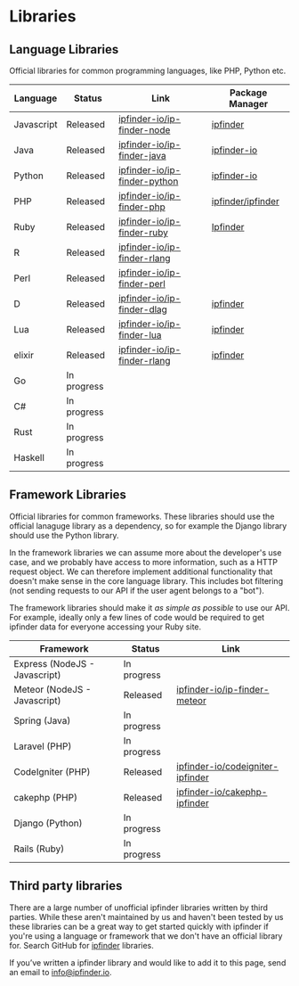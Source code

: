 # Libraries
## Language Libraries

Official libraries for common programming languages, like PHP, Python etc.


| Language   | Status       | Link         | Package Manager|
| ---------- | ------------ | ------------ | ------------   |
| Javascript | Released |[ipfinder-io/ip-finder-node](https://github.com/ipfinder-io/ip-finder-node)|[ipfinder](https://www.npmjs.com/package/ipfinder)|       
| Java       | Released  |[ipfinder-io/ip-finder-java](https://github.com/ipfinder-io/ip-finder-java) |[ipfinder-io](https://search.maven.org/search?q=a:ipfinder-io)|
| Python     | Released |[ipfinder-io/ip-finder-python](https://github.com/ipfinder-io/ip-finder-python)|[ipfinder-io](https://pypi.org/project/ipfinder-io/)|                 
| PHP        | Released |[ipfinder-io/ip-finder-php](https://github.com/ipfinder-io/ip-finder-php)|[ipfinder/ipfinder](https://packagist.org/packages/ipfinder/ipfinder)|                            
| Ruby       | Released |[ipfinder-io/ip-finder-ruby](https://github.com/ipfinder-io/ip-finder-ruby)|[Ipfinder](https://rubygems.org/gems/Ipfinder)|  
| R          | Released  |[ipfinder-io/ip-finder-rlang](https://github.com/ipfinder-io/ip-finder-rlang) ||
| Perl       | Released  |[ipfinder-io/ip-finder-perl](https://github.com/ipfinder-io/ip-finder-perl) ||
| D          | Released  |[ipfinder-io/ip-finder-dlag](https://github.com/ipfinder-io/ip-finder-dlang) |[ipfinder](https://code.dlang.org/packages/ipfinder)|  
| Lua        | Released  |[ipfinder-io/ip-finder-lua](https://github.com/ipfinder-io/ip-finder-lua) |[ipfinder](https://luarocks.org/modules/benemohamed/ipfinder)|  
| elixir     | Released  |[ipfinder-io/ip-finder-rlang](https://github.com/ipfinder-io/ip-finder-elixir) |[ipfinder](https://hex.pm/packages/ipfinder)|
| Go         | In progress  | ||
| C#         | In progress  | ||
| Rust       | In progress  | ||
| Haskell    | In progress  | ||


## Framework Libraries

Official libraries for common frameworks. These libraries should use the official lanaguge library as a dependency, so for example the Django library should use the Python library.

In the framework libraries we can assume more about the developer's use case, and we probably have access to more information, such as a HTTP request object. We can therefore implement additional functionality that
doesn't make sense in the core language library. This includes bot filtering (not sending requests to our API if the user agent belongs to a "bot").

The framework libraries should make it *as simple as possible* to use our API. For example, ideally only a few lines of code would be required to get ipfinder data for everyone accessing your Ruby site.

| Framework                      | Status      | Link                                              
| ------------------------------ | ----------- | ------------------------------------------------- 
| Express  (NodeJS - Javascript) | In progress |                                                   |
| Meteor (NodeJS - Javascript)   | Released    |[ipfinder-io/ip-finder-meteor](https://github.com/ipfinder-io/ip-finder-meteor)| 
| Spring  (Java)                 | In progress |                                                   | 
| Laravel (PHP)                  | In progress |                                                   | 
| CodeIgniter (PHP)              | Released    |[ipfinder-io/codeigniter-ipfinder](https://github.com/ipfinder-io/codeigniter-ipfinder)|
| cakephp (PHP)                  | Released    |[ipfinder-io/cakephp-ipfinder](https://github.com/ipfinder-io/cakephp-ipfinder)|
| Django (Python)                | In progress |                                                   | 
| Rails (Ruby)                   | In progress |                                                   | 

## Third party libraries
There are a large number of unofficial ipfinder libraries written by third parties. While these aren't maintained by us and haven't been tested by us these libraries can be a great way to get started quickly with ipfinder if you're using a language or framework that we don't have an official library for. Search GitHub for [ipfinder](https://github.com/search?q=ipfinder) libraries.


If you’ve written a ipfinder library and would like to add it to this page, send an email to info@ipfinder.io.
